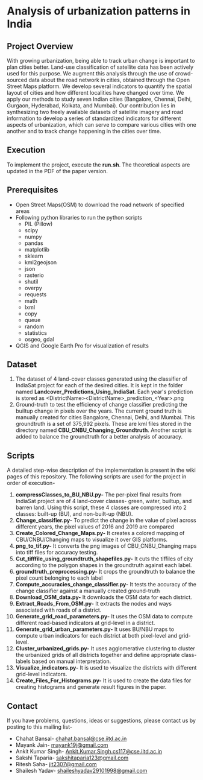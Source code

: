 # Analysis of urbanization patterns in India

## Project Overview
With growing urbanization, being able to track urban change is important to plan cities better. Land-use classification of satellite data has been actively used for this purpose. We augment this analysis through the use of crowd-sourced data about the road network in cities, obtained through the Open Street Maps platform. We develop several indicators to quantify the spatial layout of cities and how different localities have changed over time. We apply our methods to study seven Indian cities (Bangalore, Chennai, Delhi, Gurgaon, Hyderabad, Kolkata, and Mumbai). Our contribution lies in synthesizing two freely available datasets of satellite imagery and road information to develop a series of standardized indicators for different aspects of urbanization, which can serve to compare various cities with one another and to track change happening in the cities over time.

## Execution
To implement the project, execute the **run.sh**. The theoretical aspects are updated in the PDF of the paper version.  

## Prerequisites
* Open Street Maps(OSM) to download the road network of specified areas
* Following python libraries to run the python scripts
    * PIL (Pillow)
    * scipy
    * numpy
    * pandas
    * matplotlib
    * sklearn
    * kml2geojson
    * json
    * rasterio
    * shutil
    * overpy
    * requests
    * math
    * lxml
    * copy
    * queue
    * random
    * statistics
    * osgeo, gdal
* QGIS and Google Earth Pro for visualization of results

## Dataset
1) The dataset of 4 land-cover classes generated using the classifier of IndiaSat project for each of the desired cities. It is kept in the folder named **Landcover\_Predictions\_Using\_IndiaSat**. Each year's prediction is stored as &lt;DistrictName&gt;\<DistrictName&gt;\_prediction\_&lt;Year&gt;.png
2) Ground-truth to test the efficiency of change classifier predicting the builtup change in pixels over the years. The current ground truth is manually created for cities Bangalore, Chennai, Delhi, and Mumbai. This groundtruth is a set of 375,992 pixels. These are kml files stored in the directory named **CBU\_CNBU\_Changing\_Groundtruth**. Another script is added to balance the groundtruth for a better analysis of accuracy.

## Scripts
A detailed step-wise description of the implementation is present in the wiki pages of this repository. The following scripts are used for the project in order of execution-
1) **compressClasses_to_BU_NBU.py-**  The per-pixel final results from IndiaSat project are of 4 land-cover classes- green, water, builtup, and barren land. Using this script, these 4 classes are compressed into 2 classes: built-up (BU), and non-built-up (NBU).
2) **Change_classifier.py-** To predict the change in the value of pixel across different years, the pixel values of 2016 and 2019 are compared
3) **Create_Colored_Change_Maps.py-** It creates a colored mapping of CBU/CNBU/Changing maps to visualize it over GIS platforms.
4) **png_to_tif.py-** It converts the png images of CBU_CNBU_Changing maps into tiff files for accuracy testing.
5) **Cut_tifffile_using_groundtruth_shapefiles.py-** It cuts the tiffiles of city according to the polygon shapes in the groundtruth against each label.
6) **groundtruth_preprocessing.py-** It crops the groundtruth to balance the pixel count belonging to each label
7) **Compute_accuracies_change_classifier.py-** It tests the accuracy of the change classifier against a manually created ground-truth
5) **Download_OSM_data.py-** It downloads the OSM data for each district.
6) **Extract_Roads_From_OSM.py-** It extracts the nodes and ways associated with roads of a district.
7) **Generate_grid_road_parameters.py-** It uses the OSM data to compute different road-based indicators at grid-level in a district.
8) **Generate_grid_urban_parameters.py-** It uses BU/NBU maps to compute urban indicators for each district at both pixel-level and grid-level.
9) **Cluster_urbanized_grids.py-** It uses agglomerative clustering to cluster the urbanized grids of all districts together and define appropriate class-labels based on manual interpretation.
10) **Visualize_indicators.py-** It is used to visualize the districts with different grid-level indicators.
11) **Create_Files_For_Histograms.py-** It is used to create the data files for creating histograms and generate result figures in the paper.


## Contact
If you have problems, questions, ideas or suggestions, please contact us by posting to this mailing list-
* Chahat Bansal- chahat.bansal@cse.iitd.ac.in
* Mayank Jain- mayank19j@gmail.com
* Ankit Kumar Singh- Ankit.Kumar.Singh.cs117@cse.iitd.ac.in 
* Sakshi Taparia- sakshitaparia123@gmail.com
* Ritesh Saha- jit2307@gmail.com
* Shailesh Yadav- shaileshyadav29101998@gmail.com



